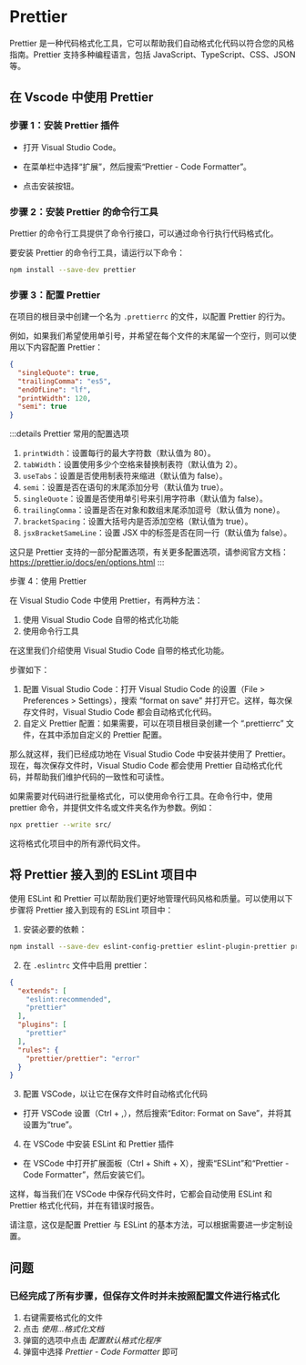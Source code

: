 # Prettier

Prettier 是一种代码格式化工具，它可以帮助我们自动格式化代码以符合您的风格指南。Prettier 支持多种编程语言，包括 JavaScript、TypeScript、CSS、JSON 等。

## 在 Vscode 中使用 Prettier

### 步骤 1：安装 Prettier 插件

- 打开 Visual Studio Code。

- 在菜单栏中选择“扩展”，然后搜索“Prettier - Code Formatter”。

- 点击安装按钮。

### 步骤 2：安装 Prettier 的命令行工具

Prettier 的命令行工具提供了命令行接口，可以通过命令行执行代码格式化。

要安装 Prettier 的命令行工具，请运行以下命令：

```sh
npm install --save-dev prettier
```

### 步骤 3：配置 Prettier

在项目的根目录中创建一个名为 `.prettierrc` 的文件，以配置 Prettier 的行为。

例如，如果我们希望使用单引号，并希望在每个文件的末尾留一个空行，则可以使用以下内容配置 Prettier：

```json
{
  "singleQuote": true,
  "trailingComma": "es5",
  "endOfLine": "lf",
  "printWidth": 120,
  "semi": true
}
```

:::details Prettier 常用的配置选项

1. `printWidth`：设置每行的最大字符数（默认值为 80）。
2. `tabWidth`：设置使用多少个空格来替换制表符（默认值为 2）。
3. `useTabs`：设置是否使用制表符来缩进（默认值为 false）。
4. `semi`：设置是否在语句的末尾添加分号（默认值为 true）。
5. `singleQuote`：设置是否使用单引号来引用字符串（默认值为 false）。
6. `trailingComma`：设置是否在对象和数组末尾添加逗号（默认值为 none）。
7. `bracketSpacing`：设置大括号内是否添加空格（默认值为 true）。
8. `jsxBracketSameLine`：设置 JSX 中的标签是否在同一行（默认值为 false）。

这只是 Prettier 支持的一部分配置选项，有关更多配置选项，请参阅官方文档：<https://prettier.io/docs/en/options.html>
:::

步骤 4：使用 Prettier

在 Visual Studio Code 中使用 Prettier，有两种方法：

1. 使用 Visual Studio Code 自带的格式化功能
2. 使用命令行工具

在这里我们介绍使用 Visual Studio Code 自带的格式化功能。

步骤如下：

1. 配置 Visual Studio Code：打开 Visual Studio Code 的设置（File > Preferences > Settings），搜索 “format on save” 并打开它。这样，每次保存文件时，Visual Studio Code 都会自动格式化代码。
2. 自定义 Prettier 配置：如果需要，可以在项目根目录创建一个 “.prettierrc” 文件，在其中添加自定义的 Prettier 配置。

那么就这样，我们已经成功地在 Visual Studio Code 中安装并使用了 Prettier。现在，每次保存文件时，Visual Studio Code 都会使用 Prettier 自动格式化代码，并帮助我们维护代码的一致性和可读性。

如果需要对代码进行批量格式化，可以使用命令行工具。在命令行中，使用 prettier 命令，并提供文件名或文件夹名作为参数。例如：

```sh
npx prettier --write src/
```

这将格式化项目中的所有源代码文件。

## 将 Prettier 接入到的 ESLint 项目中

使用 ESLint 和 Prettier 可以帮助我们更好地管理代码风格和质量。可以使用以下步骤将 Prettier 接入到现有的 ESLint 项目中：

1. 安装必要的依赖：

```sh
npm install --save-dev eslint-config-prettier eslint-plugin-prettier prettier
```

2. 在 `.eslintrc` 文件中启用 prettier：

```json
{
  "extends": [
    "eslint:recommended",
    "prettier"
  ],
  "plugins": [
    "prettier"
  ],
  "rules": {
    "prettier/prettier": "error"
  }
}

```

3. 配置 VSCode，以让它在保存文件时自动格式化代码

- 打开 VSCode 设置（Ctrl + ,），然后搜索“Editor: Format on Save”，并将其设置为“true”。

4. 在 VSCode 中安装 ESLint 和 Prettier 插件

- 在 VSCode 中打开扩展面板（Ctrl + Shift + X），搜索“ESLint”和“Prettier - Code Formatter”，然后安装它们。

这样，每当我们在 VSCode 中保存代码文件时，它都会自动使用 ESLint 和 Prettier 格式化代码，并在有错误时报告。

请注意，这仅是配置 Prettier 与 ESLint 的基本方法，可以根据需要进一步定制设置。

## 问题

### 已经完成了所有步骤，但保存文件时并未按照配置文件进行格式化

1. 右键需要格式化的文件
2. 点击 *使用...格式化文档*
3. 弹窗的选项中点击 *配置默认格式化程序*
4. 弹窗中选择 *Prettier - Code Formatter* 即可
